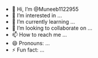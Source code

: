 - 👋 Hi, I’m @Muneeb1122955
- 👀 I’m interested in ...
- 🌱 I’m currently learning ...
- 💞️ I’m looking to collaborate on ...
- 📫 How to reach me ...
- 😄 Pronouns: ...
- ⚡ Fun fact: ...

<!---
Muneeb1122955/Muneeb1122955 is a ✨ special ✨ repository because its `README.md` (this file) appears on your GitHub profile.
You can click the Preview link to take a look at your changes.
--->
